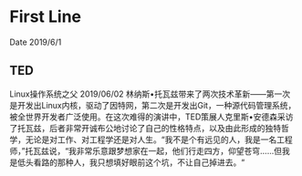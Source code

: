 # First Line
Date 2019/6/1

## TED

Linux操作系统之父
2019/06/02
林纳斯•托瓦兹带来了两次技术革新——第一次是开发出Linux内核，驱动了因特网，第二次是开发出Git，一种源代码管理系统，被全世界开发者广泛使用。在这次难得的演讲中，TED策展人克里斯•安德森采访了托瓦兹，后者非常开诚布公地讨论了自己的性格特点，以及由此形成的独特哲学，无论是对工作、对工程学还是对人生。“我不是个有远见的人，我是一名工程师，”托瓦兹说，“我非常乐意跟梦想家在一起，他们行走四方，仰望苍穹……但我是低头看路的那种人，我只想填好眼前这个坑，不让自己掉进去。“
